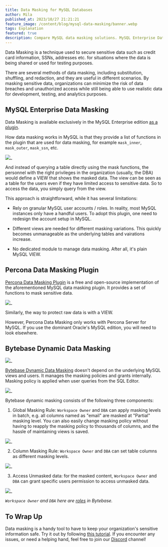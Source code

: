 ```yaml
---
title: Data Masking for MySQL Databases
author: Mila
published_at: 2023/10/27 21:21:21
feature_image: /content/blog/mysql-data-masking/banner.webp
tags: Explanation
featured: true
description: Compare MySQL data masking solutions. MySQL Enterprise Data Masking, Percona Data Masking Plugin and Bytebase Dynamic Data Masking.
---
```


Data Masking is a technique used to secure sensitive data such as credit card information, SSNs, addresses etc. for situations where the data is being shared or used for testing purposes.

There are several methods of data masking, including substitution, shuffling, and redaction, and they are useful in different scenarios. By masking sensitive data, organizations can minimize the risk of data breaches and unauthorized access while still being able to use realistic data for development, testing, and analytics purposes.

## MySQL Enterprise Data Masking

Data Masking is available exclusively in the MySQL Enterprise edition [as a plugin](https://dev.mysql.com/doc/refman/8.0/en/data-masking-plugin-usage.html).

How data masking works in MySQL is that they provide a list of functions in the plugin that are used for data masking, for example `mask_inner`, `mask_outer`, `mask_ssn`, etc.

![_](/content/blog/mysql-data-masking/mysql.webp)

And instead of querying a table directly using the mask functions, the personnel with the right privileges in the organization (usually, the DBA) would define a VIEW that shows the masked data. The view can be seen as a table for the users even if they have limited access to sensitive data. So to access the data, you simply query from the view.

This approach is straightforward, while it has several limitations:

- Rely on granular MySQL user accounts / roles. In reality, most MySQL instances only have a handful users. To adopt this plugin, one need to redesign the account setup in MySQL.

- Different views are needed for different masking variations. This quickly becomes unmanageable as the underlying tables and vairations increase.

- No dedicated module to manage data masking. After all, it's plain MySQL VIEW.

## Percona Data Masking Plugin

[Percona Data Masking Plugin](https://docs.percona.com/percona-server/8.0/data-masking-plugin-functions.html) is a free and open-source implementation of the aforementioned MySQL data masking plugin. It provides a set of functions to mask sensitive data.

![_](/content/blog/mysql-data-masking/percona.webp)

Similarly, the way to protect raw data is with a VIEW.

However, Percona Data Masking only works with Percona Server for MySQL. If you use the dominant Oracle's MySQL edition, you will need to look elsewhere.

## Bytebase Dynamic Data Masking

![_](/content/blog/mysql-data-masking/bytebase-masking.webp)

[Bytebase Dynamic Data Masking](/docs/security/data-masking/overview/) doesn't depend on the underlying MySQL views and users.
It manages the masking policies and grants internally. Masking policy is applied when user queries from the SQL Editor.

![_](/content/blog/mysql-data-masking/bytebase-sql-editor.webp)

Bytebase dynamic masking consists of the following three components:

1. Global Masking Rule: `Workspace Owner` and `DBA` can apply masking levels in batch, e.g. all columns named as "email" are masked at "Partial" masking level. You can also easily change masking policy without having to reapply the masking policy to thousands of columns, and the hassle of maintaining views is saved.

![_](/content/blog/mysql-data-masking/bytebase-global-masking.webp)

2. Column Masking Rule: `Workspace Owner` and `DBA` can set table columns as different masking levels.

![_](/content/blog/mysql-data-masking/bytebase-column-level-masking.webp)

3. Access Unmasked data: for the masked content, `Workspace Owner` and `DBA` can grant specific users permission to access unmasked data.

![_](/content/blog/mysql-data-masking/bytebase-masking-grant-access.webp)

_`Workspace Owner` and `DBA` here are [roles](/docs/concepts/roles-and-permissions/) in Bytebase._

## To Wrap Up

Data masking is a handy tool to have to keep your organization's sensitive information safe. Try it out by following [this tutorial](/docs/tutorials/data-masking/). If you encounter any issues, or need a helping hand, feel free to join our [Discord](https://discord.com/invite/huyw7gRsyA) channel!
